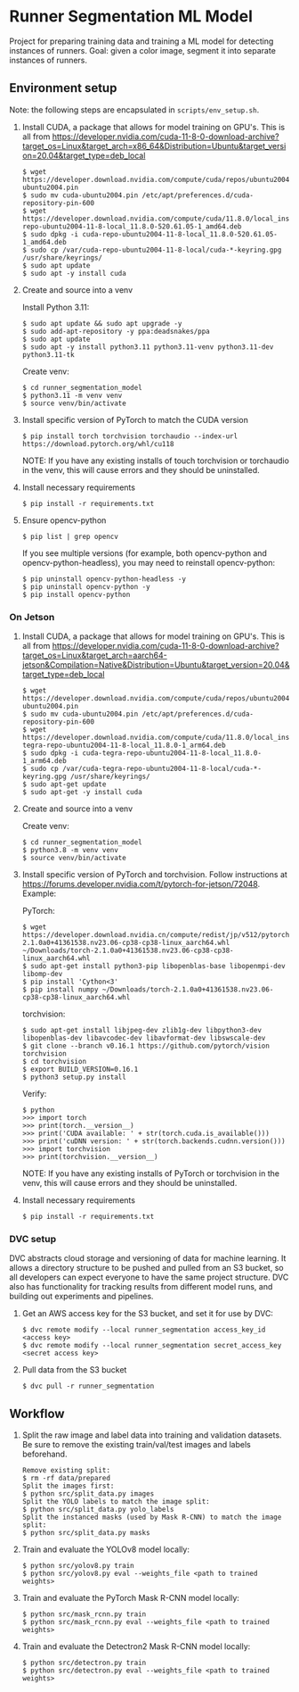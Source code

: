# Runner Segmentation ML Model

Project for preparing training data and training a ML model for detecting instances of runners. Goal: given a color image, segment it into separate instances of runners.

## Environment setup

Note: the following steps are encapsulated in `scripts/env_setup.sh`.

1.  Install CUDA, a package that allows for model training on GPU's. This is all from https://developer.nvidia.com/cuda-11-8-0-download-archive?target_os=Linux&target_arch=x86_64&Distribution=Ubuntu&target_version=20.04&target_type=deb_local

        $ wget https://developer.download.nvidia.com/compute/cuda/repos/ubuntu2004/x86_64/cuda-ubuntu2004.pin
        $ sudo mv cuda-ubuntu2004.pin /etc/apt/preferences.d/cuda-repository-pin-600
        $ wget https://developer.download.nvidia.com/compute/cuda/11.8.0/local_installers/cuda-repo-ubuntu2004-11-8-local_11.8.0-520.61.05-1_amd64.deb
        $ sudo dpkg -i cuda-repo-ubuntu2004-11-8-local_11.8.0-520.61.05-1_amd64.deb
        $ sudo cp /var/cuda-repo-ubuntu2004-11-8-local/cuda-*-keyring.gpg /usr/share/keyrings/
        $ sudo apt update
        $ sudo apt -y install cuda

1.  Create and source into a venv

    Install Python 3.11:

        $ sudo apt update && sudo apt upgrade -y
        $ sudo add-apt-repository -y ppa:deadsnakes/ppa
        $ sudo apt update
        $ sudo apt -y install python3.11 python3.11-venv python3.11-dev python3.11-tk

    Create venv:

        $ cd runner_segmentation_model
        $ python3.11 -m venv venv
        $ source venv/bin/activate

1.  Install specific version of PyTorch to match the CUDA version

        $ pip install torch torchvision torchaudio --index-url https://download.pytorch.org/whl/cu118

    NOTE: If you have any existing installs of touch torchvision or torchaudio in the venv, this will cause errors and they should be uninstalled.

1.  Install necessary requirements

        $ pip install -r requirements.txt

1.  Ensure opencv-python

        $ pip list | grep opencv

    If you see multiple versions (for example, both opencv-python and opencv-python-headless), you may need to reinstall opencv-python:

        $ pip uninstall opencv-python-headless -y
        $ pip uninstall opencv-python -y
        $ pip install opencv-python

### On Jetson

1.  Install CUDA, a package that allows for model training on GPU's. This is all from https://developer.nvidia.com/cuda-11-8-0-download-archive?target_os=Linux&target_arch=aarch64-jetson&Compilation=Native&Distribution=Ubuntu&target_version=20.04&target_type=deb_local

        $ wget https://developer.download.nvidia.com/compute/cuda/repos/ubuntu2004/arm64/cuda-ubuntu2004.pin
        $ sudo mv cuda-ubuntu2004.pin /etc/apt/preferences.d/cuda-repository-pin-600
        $ wget https://developer.download.nvidia.com/compute/cuda/11.8.0/local_installers/cuda-tegra-repo-ubuntu2004-11-8-local_11.8.0-1_arm64.deb
        $ sudo dpkg -i cuda-tegra-repo-ubuntu2004-11-8-local_11.8.0-1_arm64.deb
        $ sudo cp /var/cuda-tegra-repo-ubuntu2004-11-8-local/cuda-*-keyring.gpg /usr/share/keyrings/
        $ sudo apt-get update
        $ sudo apt-get -y install cuda

1.  Create and source into a venv

    Create venv:

        $ cd runner_segmentation_model
        $ python3.8 -m venv venv
        $ source venv/bin/activate

1.  Install specific version of PyTorch and torchvision. Follow instructions at https://forums.developer.nvidia.com/t/pytorch-for-jetson/72048. Example:

    PyTorch:

        $ wget https://developer.download.nvidia.cn/compute/redist/jp/v512/pytorch/torch-2.1.0a0+41361538.nv23.06-cp38-cp38-linux_aarch64.whl ~/Downloads/torch-2.1.0a0+41361538.nv23.06-cp38-cp38-linux_aarch64.whl
        $ sudo apt-get install python3-pip libopenblas-base libopenmpi-dev libomp-dev
        $ pip install 'Cython<3'
        $ pip install numpy ~/Downloads/torch-2.1.0a0+41361538.nv23.06-cp38-cp38-linux_aarch64.whl

    torchvision:

        $ sudo apt-get install libjpeg-dev zlib1g-dev libpython3-dev libopenblas-dev libavcodec-dev libavformat-dev libswscale-dev
        $ git clone --branch v0.16.1 https://github.com/pytorch/vision torchvision
        $ cd torchvision
        $ export BUILD_VERSION=0.16.1
        $ python3 setup.py install

    Verify:

        $ python
        >>> import torch
        >>> print(torch.__version__)
        >>> print('CUDA available: ' + str(torch.cuda.is_available()))
        >>> print('cuDNN version: ' + str(torch.backends.cudnn.version()))
        >>> import torchvision
        >>> print(torchvision.__version__)

    NOTE: If you have any existing installs of PyTorch or torchvision in the venv, this will cause errors and they should be uninstalled.

1.  Install necessary requirements

        $ pip install -r requirements.txt

### DVC setup

DVC abstracts cloud storage and versioning of data for machine learning. It allows a directory structure to be pushed and pulled from an S3 bucket, so all developers can expect everyone to have the same project structure. DVC also has functionality for tracking results from different model runs, and building out experiments and pipelines.

1.  Get an AWS access key for the S3 bucket, and set it for use by DVC:

        $ dvc remote modify --local runner_segmentation access_key_id <access key>
        $ dvc remote modify --local runner_segmentation secret_access_key <secret access key>

1.  Pull data from the S3 bucket

        $ dvc pull -r runner_segmentation

## Workflow

1.  Split the raw image and label data into training and validation datasets. Be sure to remove the existing train/val/test images and labels beforehand.

        Remove existing split:
        $ rm -rf data/prepared
        Split the images first:
        $ python src/split_data.py images
        Split the YOLO labels to match the image split:
        $ python src/split_data.py yolo_labels
        Split the instanced masks (used by Mask R-CNN) to match the image split:
        $ python src/split_data.py masks

1.  Train and evaluate the YOLOv8 model locally:

        $ python src/yolov8.py train
        $ python src/yolov8.py eval --weights_file <path to trained weights>

1.  Train and evaluate the PyTorch Mask R-CNN model locally:

        $ python src/mask_rcnn.py train
        $ python src/mask_rcnn.py eval --weights_file <path to trained weights>

1.  Train and evaluate the Detectron2 Mask R-CNN model locally:

        $ python src/detectron.py train
        $ python src/detectron.py eval --weights_file <path to trained weights>
